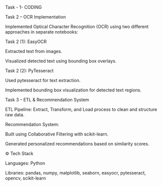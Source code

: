Task - 1- CODING

Task 2 – OCR Implementation

Implemented Optical Character Recognition (OCR) using two different approaches in separate notebooks:

Task 2 (1): EasyOCR

Extracted text from images.

Visualized detected text using bounding box overlays.

Task 2 (2): PyTesseract

Used pytesseract for text extraction.

Implemented bounding box visualization for detected text regions.

Task 3 – ETL & Recommendation System

ETL Pipeline: Extract, Transform, and Load process to clean and structure raw data.

Recommendation System:

Built using Collaborative Filtering with scikit-learn.

Generated personalized recommendations based on similarity scores.

⚙️ Tech Stack

Languages: Python

Libraries: pandas, numpy, matplotlib, seaborn, easyocr, pytesseract, opencv, scikit-learn
